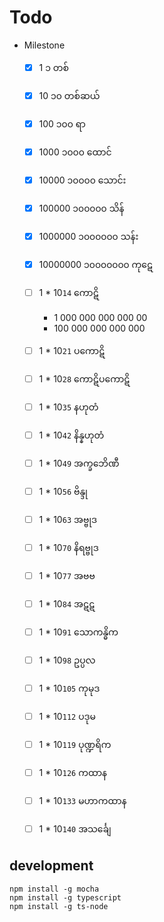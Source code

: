# Todo

- Milestone
  - [x] 1 ၁	တစ်
  - [x] 10 ၁၀	တစ်ဆယ်
  - [x] 100	၁၀၀	ရာ
  - [x] 1000	၁၀၀၀	ထောင်
  - [x] 10000	၁၀၀၀၀	သောင်း
  - [x] 100000	၁၀၀၀၀၀	သိန်
  - [x] 1000000	၁၀၀၀၀၀၀	သန်း
  - [x] 10000000	၁၀၀၀၀၀၀၀	ကုဋေ
  - [ ] 1 * 10`14` ကောဋိ
    - 1 000 000 000 000 00
    - 100 000 000 000 000
  - [ ] 1 * 10`21` ပကောဋိ
  - [ ] 1 * 10`28` ကောဋိပကောဋိ
  - [ ] 1 * 10`35` နဟုတံ
  - [ ] 1 * 10`42`	နိန္နဟုတံ
  - [ ] 1 * 10`49`	အက္ခဘေိဏီ
  - [ ] 1 * 10`56`	ဗိန္ဒု
  - [ ] 1 * 10`63`	အဗ္ဗုဒ
  - [ ] 1 * 10`70`	နိရဗ္ဗုဒ
  - [ ] 1 * 10`77`	အဗဗ
  - [ ] 1 * 10`84`	အဋဋ
  - [ ] 1 * 10`91`	သောကန္ဓိက
  - [ ] 1 * 10`98`	ဥပ္ပလ
  - [ ] 1 * 10`105`	ကုမုဒ
  - [ ] 1 * 10`112`	ပဒုမ
  - [ ] 1 * 10`119`	ပုဏ္ဍရိက
  - [ ] 1 * 10`126`	ကထာန
  - [ ] 1 * 10`133`	မဟာကထာန
  - [ ] 1 * 10`140`	အသင်္ချေ


## development

```shell
npm install -g mocha
npm install -g typescript
npm install -g ts-node
```